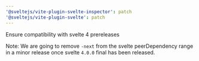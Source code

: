 ```yaml
---
'@sveltejs/vite-plugin-svelte-inspector': patch
'@sveltejs/vite-plugin-svelte': patch
---
```


Ensure compatibility with svelte 4 prereleases

Note: We are going to remove `-next` from the svelte peerDependency range in a minor release once svelte `4.0.0` final has been released.

